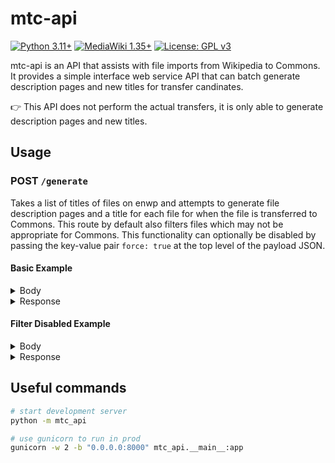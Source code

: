 # mtc-api
[![Python 3.11+](https://upload.wikimedia.org/wikipedia/commons/6/62/Blue_Python_3.11%2B_Shield_Badge.svg)](https://www.python.org)
[![MediaWiki 1.35+](https://upload.wikimedia.org/wikipedia/commons/b/b3/Blue_MediaWiki_1.35%2B_Shield_Badge.svg)](https://www.mediawiki.org/wiki/MediaWiki)
[![License: GPL v3](https://upload.wikimedia.org/wikipedia/commons/8/86/GPL_v3_Blue_Badge.svg)](https://www.gnu.org/licenses/gpl-3.0.en.html)

mtc-api is an API that assists with file imports from Wikipedia to Commons.  It provides a simple interface web service API that can batch generate description pages and new titles for transfer candinates.

👉 This API does not perform the actual transfers, it is only able to generate description pages and new titles.

## Usage
### POST `/generate`
Takes a list of titles of files on enwp and attempts to generate file description pages and a title for each file for when the file is transferred to Commons.  This route by default also filters files which may not be appropriate for Commons.  This functionality can optionally be disabled by passing the key-value pair `force: true` at the top level of the payload JSON.


#### Basic Example
<details>
  <summary>Body</summary>

```json
{
    "titles": [
        "File:Diarmuid Lynch.jpg",
        "File:DFO dog stare.JPG"
    ]
}
```
</details>

<details>
  <summary>Response</summary>

```json
{
    "fails": [
        "File:Diarmuid Lynch.jpg"
    ],
    "generated_text": [
        {
            "com_title": "File:DFO dog stare.JPG",
            "desc": "== {{int:filedesc}} ==\n{{Information\n|description=for use in my user space.\n|date=\n|source=\n|author=\n|permission=\n|other versions=\n}}\n\n== {{int:license-header}} ==\n{{Cc-by-sa-4.0}}\n{{Own}}\n\n== {{Original upload log}} ==\n{{Original file page|en.wikipedia|DFO dog stare.JPG}}\n{| class=\"wikitable\"\n! {{int:filehist-datetime}} !! {{int:filehist-dimensions}} !! {{int:filehist-user}} !! {{int:filehist-comment}}\n|-\n| 2020-11-01 18:04:48 || 4000 × 6000 || [[w:User:Deepfriedokra|Deepfriedokra]] || ''<nowiki>{{own work}} for use in my user space.</nowiki>''\n|}",
            "enwp_title": "File:DFO dog stare.JPG"
        }
    ]
}
```
</details>

#### Filter Disabled Example
<details>
  <summary>Body</summary>

```json
{
    "titles": [
        "File:FleetwoodLeyland.jpg",
        "File:DFO dog stare.JPG"
    ],
    "force": true
}
```
</details>

<details>
  <summary>Response</summary>

```json
{
    "fails": [],
    "generated_text": [
        {
            "com_title": "File:FleetwoodLeyland.jpg",
            "desc": "== {{int:filedesc}} ==\n{{Information\n|description=Fleetwood-Smith (second from right) has England batsman [[w:Maurice Leyland]] caught at slip by [[w:Arthur Chipperfield]], one of his ten wickets in the fourth Test at [[w:Adelaide Oval]] - from the 1936-37 cricket series between Australia and England.\n|date=c. 1936-7\n|source=\n|author=\n|permission=Image is pre-1955 and therefore in the Public Domain.\n|other versions=\n}}\n\n== {{int:license-header}} ==\n{{PD-URAA|pdsource=yes}}\n{{PD-Australia|1=commons}}\n\n== {{Original upload log}} ==\n{{Original file page|en.wikipedia|FleetwoodLeyland.jpg}}\n{| class=\"wikitable\"\n! {{int:filehist-datetime}} !! {{int:filehist-dimensions}} !! {{int:filehist-user}} !! {{int:filehist-comment}}\n|-\n| 2007-12-17 07:14:40 || 252 × 472 || [[w:User:Phanto282|Phanto282]] || ''<nowiki>Pic fromt the 1936-37 cricket series between Australia and England. Image is pre-1955 and therefore in the Public Domain. {{Template:PD-Australia}}</nowiki>''\n|}",
            "enwp_title": "File:FleetwoodLeyland.jpg"
        },
        {
            "com_title": "File:DFO dog stare.JPG",
            "desc": "== {{int:filedesc}} ==\n{{Information\n|description=for use in my user space.\n|date=\n|source=\n|author=\n|permission=\n|other versions=\n}}\n\n== {{int:license-header}} ==\n{{Cc-by-sa-4.0}}\n{{Own}}\n\n== {{Original upload log}} ==\n{{Original file page|en.wikipedia|DFO dog stare.JPG}}\n{| class=\"wikitable\"\n! {{int:filehist-datetime}} !! {{int:filehist-dimensions}} !! {{int:filehist-user}} !! {{int:filehist-comment}}\n|-\n| 2020-11-01 18:04:48 || 4000 × 6000 || [[w:User:Deepfriedokra|Deepfriedokra]] || ''<nowiki>{{own work}} for use in my user space.</nowiki>''\n|}",
            "enwp_title": "File:DFO dog stare.JPG"
        }
    ]
}
```
</details>

## Useful commands
```bash
# start development server
python -m mtc_api

# use gunicorn to run in prod
gunicorn -w 2 -b "0.0.0.0:8000" mtc_api.__main__:app
```